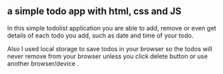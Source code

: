 ## a simple todo app with html, css and JS

In this simple todolist application you are able to add, remove or even get details of each todo you add, such as date and time of your todo.

Also I used local storage to save todos in your browser so the todos will never remove from your browser unless you click delete button or use another browser/device .
